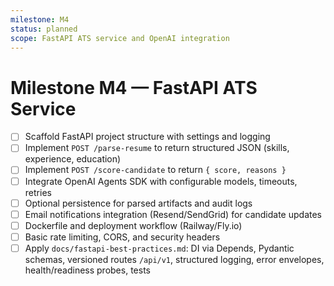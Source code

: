 ```yaml
---
milestone: M4
status: planned
scope: FastAPI ATS service and OpenAI integration
---
```


# Milestone M4 — FastAPI ATS Service

- [ ] Scaffold FastAPI project structure with settings and logging
- [ ] Implement `POST /parse-resume` to return structured JSON (skills, experience, education)
- [ ] Implement `POST /score-candidate` to return `{ score, reasons }`
- [ ] Integrate OpenAI Agents SDK with configurable models, timeouts, retries
- [ ] Optional persistence for parsed artifacts and audit logs
- [ ] Email notifications integration (Resend/SendGrid) for candidate updates
- [ ] Dockerfile and deployment workflow (Railway/Fly.io)
- [ ] Basic rate limiting, CORS, and security headers
- [ ] Apply `docs/fastapi-best-practices.md`: DI via Depends, Pydantic schemas, versioned routes `/api/v1`, structured logging, error envelopes, health/readiness probes, tests
